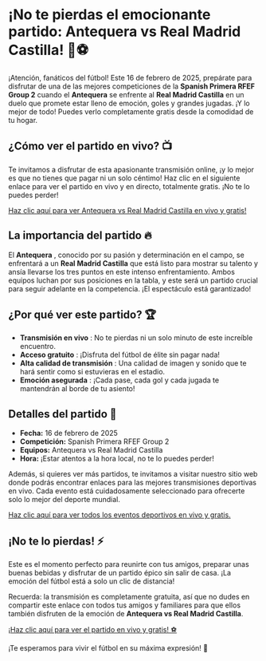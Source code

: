 # ¡No te pierdas el emocionante partido: Antequera vs Real Madrid Castilla! 🎉⚽

¡Atención, fanáticos del fútbol! Este 16 de febrero de 2025, prepárate para disfrutar de una de las mejores competiciones de la **Spanish Primera RFEF Group 2** cuando el **Antequera** se enfrente al **Real Madrid Castilla** en un duelo que promete estar lleno de emoción, goles y grandes jugadas. ¡Y lo mejor de todo! Puedes verlo completamente gratis desde la comodidad de tu hogar.

## ¿Cómo ver el partido en vivo? 📺

Te invitamos a disfrutar de esta apasionante transmisión online, ¡y lo mejor es que no tienes que pagar ni un solo céntimo! Haz clic en el siguiente enlace para ver el partido en vivo y en directo, totalmente gratis. ¡No te lo puedes perder!

[Haz clic aquí para ver Antequera vs Real Madrid Castilla en vivo y gratis!](https://tinyurl.com/livestreamfreeo?st=Antequera+vs+Real+Madrid+Castilla&si=ghc)

## La importancia del partido 🔥

El **Antequera** , conocido por su pasión y determinación en el campo, se enfrentará a un **Real Madrid Castilla** que está listo para mostrar su talento y ansía llevarse los tres puntos en este intenso enfrentamiento. Ambos equipos luchan por sus posiciones en la tabla, y este será un partido crucial para seguir adelante en la competencia. ¡El espectáculo está garantizado!

## ¿Por qué ver este partido? 🏆

- **Transmisión en vivo** : No te pierdas ni un solo minuto de este increíble encuentro.
- **Acceso gratuito** : ¡Disfruta del fútbol de élite sin pagar nada!
- **Alta calidad de transmisión** : Una calidad de imagen y sonido que te hará sentir como si estuvieras en el estadio.
- **Emoción asegurada** : ¡Cada pase, cada gol y cada jugada te mantendrán al borde de tu asiento!

## Detalles del partido 📅

- **Fecha:** 16 de febrero de 2025
- **Competición:** Spanish Primera RFEF Group 2
- **Equipos:** Antequera vs Real Madrid Castilla
- **Hora:** ¡Estar atentos a la hora local, no te lo puedes perder!

Además, si quieres ver más partidos, te invitamos a visitar nuestro sitio web donde podrás encontrar enlaces para las mejores transmisiones deportivas en vivo. Cada evento está cuidadosamente seleccionado para ofrecerte solo lo mejor del deporte mundial.

[Haz clic aquí para ver todos los eventos deportivos en vivo y gratis.](https://tinyurl.com/livestreamfreeo?st=Antequera+vs+Real+Madrid+Castilla&si=ghc)

## ¡No te lo pierdas! ⚡

Este es el momento perfecto para reunirte con tus amigos, preparar unas buenas bebidas y disfrutar de un partido épico sin salir de casa. ¡La emoción del fútbol está a solo un clic de distancia!

Recuerda: la transmisión es completamente gratuita, así que no dudes en compartir este enlace con todos tus amigos y familiares para que ellos también disfruten de la emoción de **Antequera vs Real Madrid Castilla**.

[¡Haz clic aquí para ver el partido en vivo y gratis! ⚽](https://tinyurl.com/livestreamfreeo?st=Antequera+vs+Real+Madrid+Castilla&si=ghc)

¡Te esperamos para vivir el fútbol en su máxima expresión! 🙌
